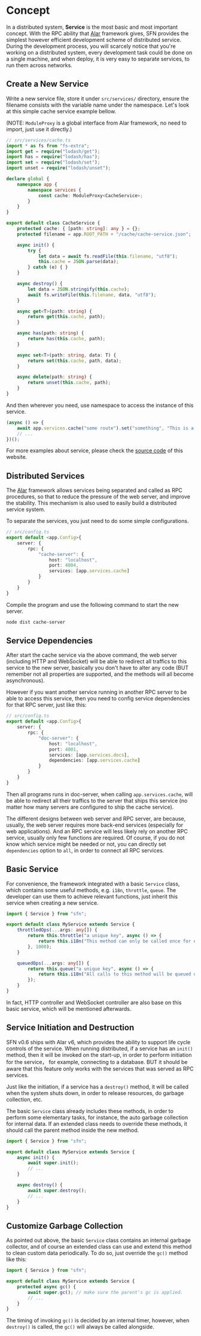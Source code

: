 <!-- title: Service; order: 2.1 -->
# Concept

In a distributed system, **Service** is the most basic and most important 
concept. With the RPC ability that [Alar](https://github.com/hyurl/alar) 
framework gives, SFN provides the simplest however efficient development scheme 
of distributed service. During the development process, you will scarcely notice 
that you're working on a distributed system, every development task could be 
done on a single machine, and when deploy, it is very easy to separate services,
to run them across networks.


## Create a New Service

Write a new service file, store it under `src/services/` directory, ensure the 
filename consists with the variable name under the namespace. Let's look at this
simple cache service example bellow.

(NOTE: `ModuleProxy` is a global interface from Alar framework, no need to 
import, just use it directly.)

```typescript
// src/services/cache.ts
import * as fs from "fs-extra";
import get = require("lodash/get");
import has = require("lodash/has");
import set = require("lodash/set");
import unset = require("lodash/unset");

declare global {
    namespace app {
        namespace services {
            const cache: ModuleProxy<CacheService>;
        }
    }
}

export default class CacheService {
    protected cache: { [path: string]: any } = {};
    protected filename = app.ROOT_PATH + "/cache/cache-service.json";

    async init() {
        try {
            let data = await fs.readFile(this.filename, "utf8");
            this.cache = JSON.parse(data);
        } catch (e) { }
    }

    async destroy() {
        let data = JSON.stringify(this.cache);
        await fs.writeFile(this.filename, data, "utf8");
    }

    async get<T>(path: string) {
        return get(this.cache, path);
    }

    async has(path: string) {
        return has(this.cache, path);
    }

    async set<T>(path: string, data: T) {
        return set(this.cache, path, data);
    }

    async delete(path: string) {
        return unset(this.cache, path);
    }
}
```

And then wherever you need, use namespace to access the instance of this service.

```typescript
(async () => {
    await app.services.cache("some route").set("something", "This is a test");
    // ...
})();
```

For more examples about service, please check the 
[source code](https://github.com/hyurl/sfn/tree/master/src/services) of this 
website.

## Distributed Services

The [Alar](https://github.com/hyurl/alar) framework allows 
services being separated and called as RPC procedures, so that to reduce the 
pressure of the web server, and improve the stability. This mechanism is also 
used to easily build a distributed service system.

To separate the services, you just need to do some simple configurations.

```typescript
// src/config.ts
export default <app.Config>{
    server: {
        rpc: {
            "cache-server": {
                host: "localhost",
                port: 4004,
                services: [app.services.cache]
            }
        }
    }
}
```

Compile the program and use the following command to start the new server.

```sh
node dist cache-server
```

## Service Dependencies

After start the cache service via the above command, the web server (including 
HTTP and WebSocket) will be able to redirect all traffics to this service to
the new server, basically you don't have to alter any code (BUT remember not all
properties are supported, and the methods will all become asynchronous).

However if you want another service running in another RPC server to be able to
access this service, then you need to config service dependencies for that RPC
server, just like this:

```typescript
// src/config.ts
export default <app.Config>{
    server: {
        rpc: {
            "doc-server": {
                host: "localhost",
                port: 4001,
                services: [app.services.docs],
                dependencies: [app.services.cache]
            }
        }
    }
}
```

Then all programs runs in doc-server, when calling `app.services.cache`, will be
able to redirect all their traffics to the server that ships this service (no
matter how many servers are configured to ship the cache service).

The different designs between web server and RPC server, are because, usually,
the web server requires more back-end services (especially for web applications).
And an RPC service will less likely rely on another RPC service, usually only
few functions are required. Of course, if you do not know which service might be
needed or not, you can directly set `dependencies` option to `all`, in order 
to connect all RPC services.

## Basic Service

For convenience, the framework integrated with a basic `Service` class, which
contains some useful methods, e.g. `i18n`, `throttle`, `queue`. The developer
can use them to achieve relevant functions, just inherit this service when
creating a new service.

```ts
import { Service } from "sfn";

export default class MyService extends Service {
    throttledOps(...args: any[]) {
        return this.throttle("a unique key", async () => {
            return this.i18n("This method can only be called once for every second");
        }, 1000);
    }

    queuedOps(...args: any[]) {
        return this.queue("a unique key", async () => {
            return this.i18n("All calls to this method will be queued up");
        });
    }
}
```

In fact, HTTP controller and WebSocket controller are also base on this basic 
service, which will be mentioned afterwards.

## Service Initiation and Destruction

SFN v0.6 ships with Alar v6, which provides the ability to support life cycle
controls of the service. When running distributed, if a service has an `init()`
method, then it will be invoked on the start-up, in order to perform initiation
for the service， for example, connecting to a database. BUT it should be aware
that this feature only works with the services that was served as RPC services.

Just like the initiation, if a service has a `destroy()` method, it will be
called when the system shuts down, in order to release resources, do garbage
collection, etc.

The basic `Service` class already includes these methods, in order to perform
some elementary tasks, for instance, the auto garbage collection for internal
data. If an extended class needs to override these methods, it should call
the parent method inside the new method.

```ts
import { Service } from "sfn";

export default class MyService extends Service {
    async init() {
        await super.init();
        // ...
    }

    async destroy() {
        await super.destroy();
        // ...
    }
}
```

## Customize Garbage Collection

As pointed out above, the basic `Service` class contains an internal garbage
collector, and of course an extended class can use and extend this method to
clean custom data periodically. To do so, just override the `gc()` method like
this:

```ts
import { Service } from "sfn";

export default class MyService extends Service {
    protected async gc() {
        await super.gc(); // make sure the parent's gc is applied.
        // ...
    }
}
```

The timing of invoking `gc()` is decided by an internal timer, however, when
`destroy()` is called, the `gc()` will always be called alongside.
